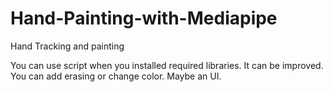 # Hand-Painting-with-Mediapipe
Hand Tracking and painting

You can use script when you installed required libraries. It can be improved. You can add erasing or change color. Maybe an UI.
